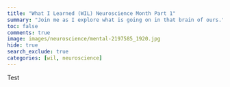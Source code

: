 ```yaml
---
title: "What I Learned (WIL) Neuroscience Month Part 1"
summary: "Join me as I explore what is going on in that brain of ours."
toc: false
comments: true
image: images/neuroscience/mental-2197585_1920.jpg
hide: true
search_exclude: true
categories: [wil, neuroscience]
---
```


Test